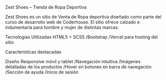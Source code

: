 Zest Shoes – Tienda de Ropa Deportiva

Zest Shoes es un sitio de Venta de Ropa deportiva diseñado como parte del curso de desarrollo web de Coderhouse.
El sitio ofrece calzado e indumentaria para hombre y mujer de distintas marcas.

Tecnologías Utilizadas
	HTML5 + SCSS /Bootstrap /Vercel para hosting del sitio

Características destacadas

Diseño Responsive móvil y tablet /Navegación intuitiva /Imágenes detalladas de los productos /Hover en botones en barra de navegación /Sección de ayuda /Inicio de sesión


 
